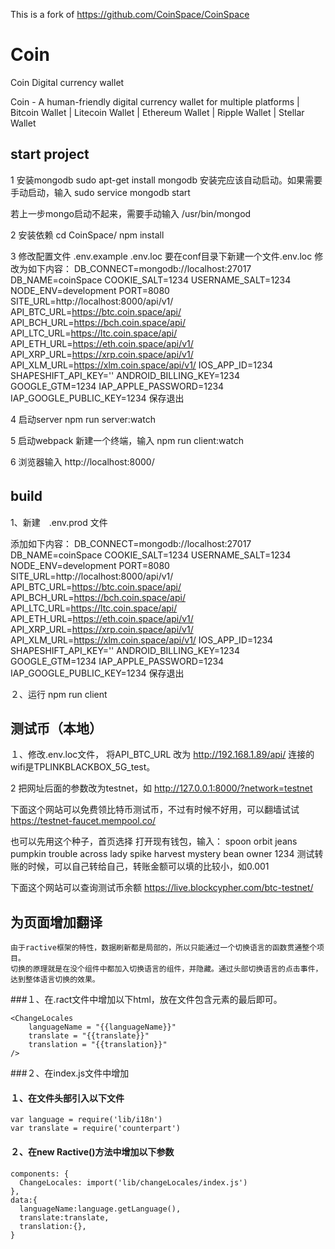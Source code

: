 This is a fork of https://github.com/CoinSpace/CoinSpace

# Coin
Coin Digital currency wallet

Coin - A human-friendly digital currency wallet for multiple platforms | Bitcoin Wallet | Litecoin Wallet | Ethereum Wallet | Ripple Wallet | Stellar Wallet



## start project 

1 安装mongodb
sudo apt-get install mongodb
安装完应该自动启动。如果需要手动启动，输入
sudo service mongodb start

若上一步mongo启动不起来，需要手动输入
 /usr/bin/mongod 

2 安装依赖
cd CoinSpace/
npm install

3 修改配置文件
.env.example .env.loc
要在conf目录下新建一个文件.env.loc
修改为如下内容：
DB_CONNECT=mongodb://localhost:27017
DB_NAME=coinSpace
COOKIE_SALT=1234
USERNAME_SALT=1234
NODE_ENV=development
PORT=8080
SITE_URL=http://localhost:8000/api/v1/
API_BTC_URL=https://btc.coin.space/api/
API_BCH_URL=https://bch.coin.space/api/
API_LTC_URL=https://ltc.coin.space/api/
API_ETH_URL=https://eth.coin.space/api/v1/
API_XRP_URL=https://xrp.coin.space/api/v1/
API_XLM_URL=https://xlm.coin.space/api/v1/
IOS_APP_ID=1234
SHAPESHIFT_API_KEY=''
ANDROID_BILLING_KEY=1234
GOOGLE_GTM=1234
IAP_APPLE_PASSWORD=1234
IAP_GOOGLE_PUBLIC_KEY=1234
保存退出

4 启动server
npm run server:watch

5 启动webpack
新建一个终端，输入 
npm run client:watch

6 浏览器输入
http://localhost:8000/

## build　

1、新建　.env.prod 文件

添加如下内容：
DB_CONNECT=mongodb://localhost:27017
DB_NAME=coinSpace
COOKIE_SALT=1234
USERNAME_SALT=1234
NODE_ENV=development
PORT=8080
SITE_URL=http://localhost:8000/api/v1/
API_BTC_URL=https://btc.coin.space/api/
API_BCH_URL=https://bch.coin.space/api/
API_LTC_URL=https://ltc.coin.space/api/
API_ETH_URL=https://eth.coin.space/api/v1/
API_XRP_URL=https://xrp.coin.space/api/v1/
API_XLM_URL=https://xlm.coin.space/api/v1/
IOS_APP_ID=1234
SHAPESHIFT_API_KEY=''
ANDROID_BILLING_KEY=1234
GOOGLE_GTM=1234
IAP_APPLE_PASSWORD=1234
IAP_GOOGLE_PUBLIC_KEY=1234
保存退出

２、运行
npm run client

## 测试币（本地）

１、修改.env.loc文件，
将API_BTC_URL 改为 http://192.168.1.89/api/
连接的wifi是TPLINKBLACKBOX_5G_test。

2 把网址后面的参数改为testnet，如
http://127.0.0.1:8000/?network=testnet


下面这个网站可以免费领比特币测试币，不过有时候不好用，可以翻墙试试
https://testnet-faucet.mempool.co/

也可以先用这个种子，首页选择 打开现有钱包，输入：
spoon orbit jeans pumpkin trouble across lady spike harvest mystery bean owner
1234
测试转账的时候，可以自己转给自己，转账金额可以填的比较小，如0.001


下面这个网站可以查询测试币余额
https://live.blockcypher.com/btc-testnet/



## 为页面增加翻译

    由于ractive框架的特性，数据刷新都是局部的，所以只能通过一个切换语言的函数贯通整个项目。
    切换的原理就是在没个组件中都加入切换语言的组件，并隐藏。通过头部切换语言的点击事件，达到整体语言切换的效果。
###１、在.ract文件中增加以下html，放在文件包含元素的最后即可。

    <ChangeLocales 
        languageName = "{{languageName}}"
        translate = "{{translate}}"
        translation = "{{translation}}"
    />

###２、在index.js文件中增加

#### １、在文件头部引入以下文件
    var language = require('lib/i18n')
    var translate = require('counterpart')
#### ２、在new Ractive()方法中增加以下参数
    components: {
      ChangeLocales: import('lib/changeLocales/index.js')
    },
    data:{
      languageName:language.getLanguage(),
      translate:translate,
      translation:{},
    }

